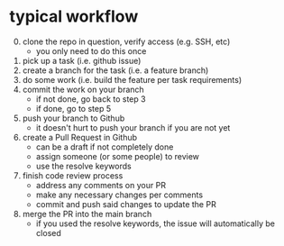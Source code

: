 # typical workflow
0. clone the repo in question, verify access (e.g. SSH, etc)
   - you only need to do this once
1. pick up a task (i.e. github issue)
2. create a branch for the task (i.e. a feature branch)
3. do some work (i.e. build the feature per task requirements)
4. commit the work on your branch
   - if not done, go back to step 3
   - if done, go to step 5
5. push your branch to Github
   - it doesn't hurt to push your branch if you are not yet
6. create a Pull Request in Github
   - can be a draft if not completely done
   - assign someone (or some people) to review
   - use the resolve keywords
7. finish code review process
   - address any comments on your PR
   - make any necessary changes per comments
   - commit and push said changes to update the PR
8. merge the PR into the main branch
   - if you used the resolve keywords, the issue will automatically be closed
